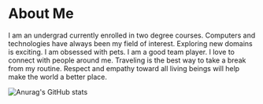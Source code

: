 # About Me
I am an undergrad currently enrolled in two degree courses.
Computers and technologies have always been my field of interest. Exploring new domains is exciting.
I am obsessed with pets.
I am a good team player. I love to connect with people around me. Traveling is the best way to take a break from my routine.
Respect and empathy toward all living beings will help make the world a better place.


![Anurag's GitHub stats](https://github-readme-stats.vercel.app/api?username=hkcs1206&show_icons=true&theme=radical)

<!--
**hkcs1206/hkcs1206** is a ✨ _special_ ✨ repository because its `README.md` (this file) appears on your GitHub profile.

Here are some ideas to get you started:

- 🔭 I’m currently working on ...
- 🌱 I’m currently learning ...
- 👯 I’m looking to collaborate on ...
- 🤔 I’m looking for help with ...
- 💬 Ask me about ...
- 📫 How to reach me: ...
- 😄 Pronouns: ...
- ⚡ Fun fact: ...
-->



